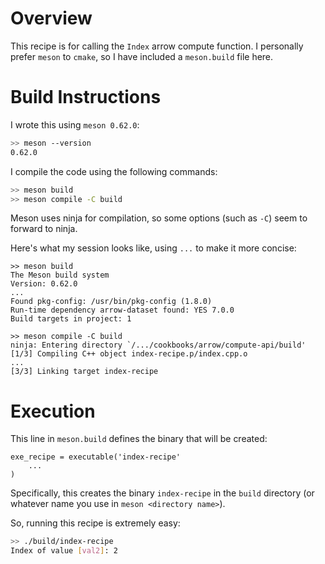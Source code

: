 # Overview

This recipe is for calling the `Index` arrow compute function. I personally prefer `meson` to `cmake`, so I have included a `meson.build` file here.


# Build Instructions

I wrote this using `meson 0.62.0`:
```bash
>> meson --version
0.62.0
```

I compile the code using the following commands:
```bash
>> meson build
>> meson compile -C build
```

Meson uses ninja for compilation, so some options (such as `-C`) seem to forward to ninja.

Here's what my session looks like, using `...` to make it more concise:
```
>> meson build
The Meson build system
Version: 0.62.0
...
Found pkg-config: /usr/bin/pkg-config (1.8.0)
Run-time dependency arrow-dataset found: YES 7.0.0
Build targets in project: 1

>> meson compile -C build
ninja: Entering directory `/.../cookbooks/arrow/compute-api/build'
[1/3] Compiling C++ object index-recipe.p/index.cpp.o
...
[3/3] Linking target index-recipe
```

# Execution

This line in `meson.build` defines the binary that will be created:
```
exe_recipe = executable('index-recipe'
    ...
)
```

Specifically, this creates the binary `index-recipe` in the `build` directory (or whatever name you use in `meson <directory name>`).

So, running this recipe is extremely easy:
```bash
>> ./build/index-recipe
Index of value [val2]: 2
```
